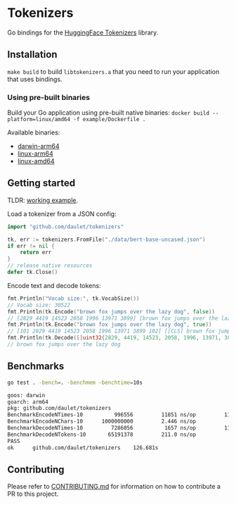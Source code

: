 # Tokenizers

Go bindings for the [HuggingFace Tokenizers](https://github.com/huggingface/tokenizers) library.

## Installation

`make build` to build `libtokenizers.a` that you need to run your application that uses bindings.

### Using pre-built binaries

Build your Go application using pre-built native binaries: `docker build --platform=linux/amd64 -f example/Dockerfile .`

Available binaries:
* [darwin-arm64](https://github.com/daulet/tokenizers/releases/latest/download/libtokenizers.darwin-arm64.tar.gz)
* [linux-arm64](https://github.com/daulet/tokenizers/releases/latest/download/libtokenizers.linux-arm64.tar.gz)
* [linux-amd64](https://github.com/daulet/tokenizers/releases/latest/download/libtokenizers.linux-amd64.tar.gz)

## Getting started

TLDR: [working example](example/main.go).

Load a tokenizer from a JSON config:
```go
import "github.com/daulet/tokenizers"

tk, err := tokenizers.FromFile("./data/bert-base-uncased.json")
if err != nil {
    return err
}
// release native resources
defer tk.Close()
```

Encode text and decode tokens:
```go
fmt.Println("Vocab size:", tk.VocabSize())
// Vocab size: 30522
fmt.Println(tk.Encode("brown fox jumps over the lazy dog", false))
// [2829 4419 14523 2058 1996 13971 3899] [brown fox jumps over the lazy dog]
fmt.Println(tk.Encode("brown fox jumps over the lazy dog", true))
// [101 2829 4419 14523 2058 1996 13971 3899 102] [[CLS] brown fox jumps over the lazy dog [SEP]]
fmt.Println(tk.Decode([]uint32{2829, 4419, 14523, 2058, 1996, 13971, 3899}, true))
// brown fox jumps over the lazy dog
```

## Benchmarks
```bash
go test . -bench=. -benchmem -benchtime=10s

goos: darwin
goarch: arm64
pkg: github.com/daulet/tokenizers
BenchmarkEncodeNTimes-10     	  996556	     11851 ns/op	     116 B/op	       6 allocs/op
BenchmarkEncodeNChars-10      1000000000	     2.446 ns/op	       0 B/op	       0 allocs/op
BenchmarkDecodeNTimes-10     	 7286056	      1657 ns/op	     112 B/op	       4 allocs/op
BenchmarkDecodeNTokens-10    	65191378	     211.0 ns/op	       7 B/op	       0 allocs/op
PASS
ok  	github.com/daulet/tokenizers	126.681s
```

## Contributing

Please refer to [CONTRIBUTING.md](CONTRIBUTING.md) for information on how to contribute a PR to this project.
